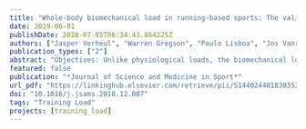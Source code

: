 ```yaml
---
title: "Whole-body biomechanical load in running-based sports: The validity of estimating ground reaction forces from segmental accelerations"
date: 2019-06-01
publishDate: 2020-07-05T06:34:43.864225Z
authors: ["Jasper Verheul", "Warren Gregson", "Paulo Lisboa", "Jos Vanrenterghem", "Mark A. Robinson"]
publication_types: ["2"]
abstract: "Objectives: Unlike physiological loads, the biomechanical loads of training in running-based sports are still largely unexplored. This study, therefore, aimed to assess the validity of estimating ground reaction forces (GRF), as a measure of external whole-body biomechanical loading, from segmental accelerations. Methods: Fifteen team-sport athletes performed accelerations, decelerations, 90◦ cuts and straight running at different speeds including sprinting. Full-body kinematics and GRF were recorded with a three-dimensional motion capture system and a single force platform respectively. GRF proﬁles were estimated as the sum of the product of all ﬁfteen segmental masses and accelerations, or a reduced number of segments. Results: Errors for GRF proﬁles estimated from ﬁfteen segmental accelerations were low (1–2 N kg−1) for low-speed running, moderate (2–3 N kg−1) for accelerations, 90◦ cuts and moderate-speed running, but very high (textgreater4 N kg−1) for decelerations and high-speed running. Similarly, impulse (2.3–11.1%), impact peak (9.2–28.5%) and loading rate (20.1–42.8%) errors varied across tasks. Moreover, mean errors increased from 3.26 ± 1.72 N kg−1 to 6.76 ± 3.62 N kg−1 across tasks when the number of segments was reduced. Conclusions: Accuracy of estimated GRF proﬁles and loading characteristics was dependent on task, and errors substantially increased when the number of segments was reduced. Using a direct mechanical approach to estimate GRF from segmental accelerations is thus unlikely to be a valid method to assess whole-body biomechanical loading across different dynamic and high-intensity activities. Researchers and practitioners should, therefore, be very cautious when interpreting accelerations from one or several segments, as these are unlikely to accurately represent external whole-body biomechanical loads."
featured: false
publication: "*Journal of Science and Medicine in Sport*"
url_pdf: "https://linkinghub.elsevier.com/retrieve/pii/S1440244018303529"
doi: "10.1016/j.jsams.2018.12.007"
tags: "Training Load"
projects: [training_load]
---
```

